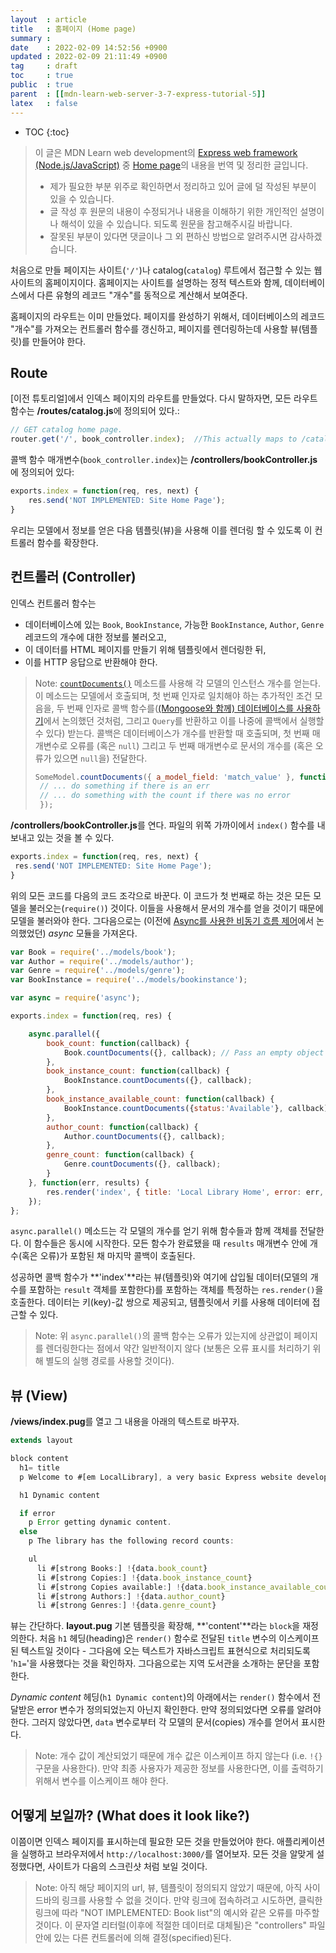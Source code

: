 ```yaml
---
layout  : article
title   : 홈페이지 (Home page)
summary : 
date    : 2022-02-09 14:52:56 +0900
updated : 2022-02-09 21:11:49 +0900
tag     : draft
toc     : true
public  : true
parent  : [[mdn-learn-web-server-3-7-express-tutorial-5]]
latex   : false
---
```

* TOC
{:toc}

> 이 글은 MDN Learn web development의 [Express web framework (Node.js/JavaScript)](https://developer.mozilla.org/en-US/docs/Learn/Server-side/Express_Nodejs) 중 [Home page](https://developer.mozilla.org/en-US/docs/Learn/Server-side/Express_Nodejs/Displaying_data/Home_page)의 내용을 번역 및 정리한 글입니다.
>
> * 제가 필요한 부분 위주로 확인하면서 정리하고 있어 글에 덜 작성된 부분이 있을 수 있습니다.
> * 글 작성 후 원문의 내용이 수정되거나 내용을 이해하기 위한 개인적인 설명이나 해석이 있을 수 있습니다. 되도록 원문을 참고해주시길 바랍니다.
> * 잘못된 부분이 있다면 댓글이나 그 외 편하신 방법으로 알려주시면 감사하겠습니다.

처음으로 만들 페이지는 사이트(`'/'`)나 catalog(`catalog`) 루트에서 접근할 수 있는 웹사이트의 홈페이지이다. 홈페이지는 사이트를 설명하는 정적 텍스트와 함께, 데이터베이스에서 다른 유형의 레코드 "개수"를 동적으로 계산해서 보여준다.

홈페이지의 라우트는 이미 만들었다. 페이지를 완성하기 위해서, 데이터베이스의 레코드 "개수"를 가져오는 컨트롤러 함수를 갱신하고, 페이지를 렌더링하는데 사용할 뷰(템플릿)를 만들어야 한다.

## Route

[이전 튜토리얼]에서 인덱스 페이지의 라우트를 만들었다. 다시 말하자면, 모든 라우트 함수는 **/routes/catalog.js**에 정의되어 있다.:

```js
// GET catalog home page.
router.get('/', book_controller.index);  //This actually maps to /catalog/ because we import the route with a /catalog prefix
```

콜백 함수 매개변수(`book_controller.index`)는 **/controllers/bookController.js**에 정의되어 있다:

```js
exports.index = function(req, res, next) {
    res.send('NOT IMPLEMENTED: Site Home Page');
}
```

우리는 모델에서 정보를 얻은 다음 템플릿(뷰)을 사용해 이를 렌더링 할 수 있도록 이 컨트롤러 함수를 확장한다.

## 컨트롤러 (Controller)

인덱스 컨트롤러 함수는

* 데이터베이스에 있는 `Book`, `BookInstance`, 가능한 `BookInstance`, `Author`, `Genre` 레코드의 개수에 대한 정보를 불러오고,
* 이 데이터를 HTML 페이지를 만들기 위해 템플릿에서 렌더링한 뒤,
* 이를 HTTP 응답으로 반환해야 한다.

> Note: [`countDocuments()`](https://mongoosejs.com/docs/api.html#model_Model.countDocuments) 메소드를 사용해 각 모델의 인스턴스 개수를 얻는다. 이 메소드는 모델에서 호출되며, 첫 번째 인자로 일치해야 하는 추가적인 조건 모음을, 두 번째 인자로 콜백 함수를([(Mongoose와 함께) 데이터베이스를 사용하기](https://developer.mozilla.org/en-US/docs/Learn/Server-side/Express_Nodejs/mongoose)에서 논의했던 것처럼, 그리고 `Query`를 반환하고 이를 나중에 콜백에서 실행할 수 있다) 받는다. 콜백은 데이터베이스가 개수를 반환할 때 호출되며, 첫 번째 매개변수로 오류를 (혹은 `null`) 그리고 두 번째 매개변수로 문서의 개수를 (혹은 오류가 있으면 `null`을) 전달한다.
>
> ```js
> SomeModel.countDocuments({ a_model_field: 'match_value' }, function (err, count) {
>  // ... do something if there is an err
>  // ... do something with the count if there was no error
>  });
> ```

**/controllers/bookController.js**를 연다. 파일의 위쪽 가까이에서 `index()` 함수를 내보내고 있는 것을 볼 수 있다.

```js
exports.index = function(req, res, next) {
 res.send('NOT IMPLEMENTED: Site Home Page');
}
```

위의 모든 코드를 다음의 코드 조각으로 바꾼다. 이 코드가 첫 번째로 하는 것은 모든 모델을 불러오는(`require()`) 것이다. 이들을 사용해서 문서의 개수를 얻을 것이기 때문에 모델을 불러와야 한다. 그다음으로는 (이전에 [Async를 사용한 비동기 흐름 제어](https://developer.mozilla.org/en-US/docs/Learn/Server-side/Express_Nodejs/Displaying_data/flow_control_using_async)에서 논의했었던) *async* 모듈을 가져온다.

```js
var Book = require('../models/book');
var Author = require('../models/author');
var Genre = require('../models/genre');
var BookInstance = require('../models/bookinstance');

var async = require('async');

exports.index = function(req, res) {

    async.parallel({
        book_count: function(callback) {
            Book.countDocuments({}, callback); // Pass an empty object as match condition to find all documents of this collection
        },
        book_instance_count: function(callback) {
            BookInstance.countDocuments({}, callback);
        },
        book_instance_available_count: function(callback) {
            BookInstance.countDocuments({status:'Available'}, callback);
        },
        author_count: function(callback) {
            Author.countDocuments({}, callback);
        },
        genre_count: function(callback) {
            Genre.countDocuments({}, callback);
        }
    }, function(err, results) {
        res.render('index', { title: 'Local Library Home', error: err, data: results });
    });
};
```

`async.parallel()` 메소드는 각 모델의 개수를 얻기 위해 함수들과 함께 객체를 전달한다. 이 함수들은 동시에 시작한다. 모든 함수가 완료됐을 때 `results` 매개변수 안에 개수(혹은 오류)가 포함된 채 마지막 콜백이 호출된다.

성공하면 콜백 함수가 **'index'**라는 뷰(템플릿)와 여기에 삽입될 데이터(모델의 개수를 포함하는 `result` 객체를 포함한다)를 포함하는 객체를 특정하는 `res.render()`을 호출한다. 데이터는 키(key)-값 쌍으로 제공되고, 템플릿에서 키를 사용해 데이터에 접근할 수 있다.

> Note: 위 `async.parallel()`의 콜백 함수는 오류가 있는지에 상관없이 페이지를 렌더링한다는 점에서 약간 일반적이지 않다 (보통은 오류 표시를 처리하기 위해 별도의 실행 경로를 사용할 것이다).

## 뷰 (View)

**/views/index.pug**를 열고 그 내용을 아래의 텍스트로 바꾸자.

```js
extends layout

block content
  h1= title
  p Welcome to #[em LocalLibrary], a very basic Express website developed as a tutorial example on the Mozilla Developer Network.

  h1 Dynamic content

  if error
    p Error getting dynamic content.
  else
    p The library has the following record counts:

    ul
      li #[strong Books:] !{data.book_count}
      li #[strong Copies:] !{data.book_instance_count}
      li #[strong Copies available:] !{data.book_instance_available_count}
      li #[strong Authors:] !{data.author_count}
      li #[strong Genres:] !{data.genre_count}
```

뷰는 간단하다. **layout.pug** 기본 템플릿을 확장해, **'content'**라는 `block`을 재정의한다. 처음 `h1` 헤딩(heading)은 `render()` 함수로 전달된 `title` 변수의 이스케이프 된 텍스트일 것이다 - 그다음에 오는 텍스트가 자바스크립트 표현식으로 처리되도록 '`h1=`'을 사용했다는 것을 확인하자. 그다음으로는 지역 도서관을 소개하는 문단을 포함한다.

*Dynamic content* 헤딩(`h1 Dynamic content`)의 아래에서는 `render()` 함수에서 전달받은 error 변수가 정의되었는지 아닌지 확인한다. 만약 정의되었다면 오류를 알려야 한다. 그러지 않았다면, `data` 변수로부터 각 모델의 문서(copies) 개수를 얻어서 표시한다.

> Note: 개수 값이 계산되었기 때문에 개수 값은 이스케이프 하지 않는다 (i.e. `!{}` 구문을 사용한다). 만약 최종 사용자가 제공한 정보를 사용한다면, 이를 출력하기 위해서 변수를 이스케이프 해야 한다.

## 어떻게 보일까? (What does it look like?)

이쯤이면 인덱스 페이지를 표시하는데 필요한 모든 것을 만들었어야 한다. 애플리케이션을 실행하고 브라우저에서 `http://localhost:3000/`를 열어보자. 모든 것을 알맞게 설정했다면, 사이트가 다음의 스크린샷 처럼 보일 것이다.

> Note: 아직 해당 페이지의 url, 뷰, 템플릿이 정의되지 않았기 때문에, 아직 사이드바의 링크를 사용할 수 없을 것이다. 만약 링크에 접속하려고 시도하면, 클릭한 링크에 따라 "NOT IMPLEMENTED: Book list"의 예시와 같은 오류를 마주할 것이다. 이 문자열 리터럴(이후에 적절한 데이터로 대체될)은 "controllers" 파일 안에 있는 다른 컨트롤러에 의해 결정(specified)된다.
